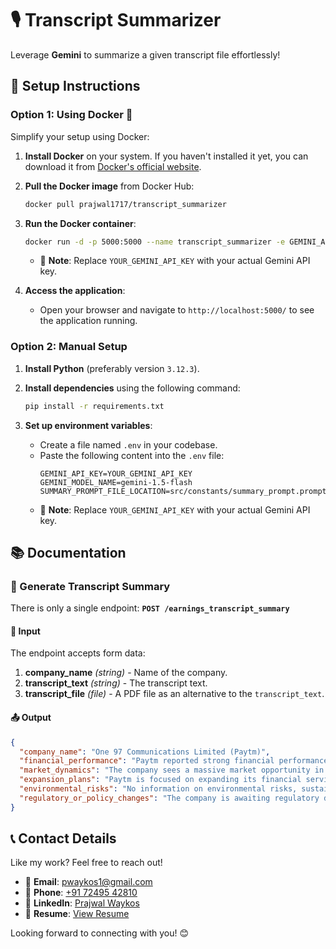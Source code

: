 # 🎙️ Transcript Summarizer

Leverage **Gemini** to summarize a given transcript file effortlessly!

## 🚀 Setup Instructions

### Option 1: Using Docker 🐳

Simplify your setup using Docker:

1. **Install Docker** on your system. If you haven't installed it yet, you can download it from [Docker's official website](https://www.docker.com/get-started).

2. **Pull the Docker image** from Docker Hub:
    ```bash
    docker pull prajwal1717/transcript_summarizer
    ```

3. **Run the Docker container**:
    ```bash
    docker run -d -p 5000:5000 --name transcript_summarizer -e GEMINI_API_KEY=YOUR_GEMINI_API_KEY prajwal1717/transcript_summarizer
    ```
    - 🔔 **Note**: Replace `YOUR_GEMINI_API_KEY` with your actual Gemini API key.

4. **Access the application**:
    - Open your browser and navigate to `http://localhost:5000/` to see the application running.

### Option 2: Manual Setup

1. **Install Python** (preferably version `3.12.3`).

2. **Install dependencies** using the following command:
    ```bash
    pip install -r requirements.txt
    ```

3. **Set up environment variables**:
    - Create a file named `.env` in your codebase.
    - Paste the following content into the `.env` file:
        ```env
        GEMINI_API_KEY=YOUR_GEMINI_API_KEY
        GEMINI_MODEL_NAME=gemini-1.5-flash
        SUMMARY_PROMPT_FILE_LOCATION=src/constants/summary_prompt.prompt
        ```
    - 🔔 **Note**: Replace `YOUR_GEMINI_API_KEY` with your actual Gemini API key.

## 📚 Documentation

### 🎯 Generate Transcript Summary

There is only a single endpoint: **`POST /earnings_transcript_summary`**

#### 📝 Input

The endpoint accepts form data:

1. **company_name** *(string)* - Name of the company.
2. **transcript_text** *(string)* - The transcript text.
3. **transcript_file** *(file)* - A PDF file as an alternative to the `transcript_text`.

#### 📤 Output

```json
{
  "company_name": "One 97 Communications Limited (Paytm)",
  "financial_performance": "Paytm reported strong financial performance in Q2FY25, with improved monetization of merchants and control over payment gateway costs leading to a higher net payment margin. The company also saw a material reduction in its cost base, exceeding its previous guidance for reductions in employee cost. Contribution margins have returned to near 55% without UPI incentives, which the company expects to be the new norm. The company's DLG model is also contributing to increased capital for credit disbursement to merchants, leading to higher margin business growth.",
  "market_dynamics": "The company sees a massive market opportunity in the personal loan distribution business and is focused on adding new lending partners to scale this segment. The company is also seeing strong demand in merchant lending, with a significant amount of capital being unlocked through DLG arrangements. The company notes that there is a cautious phase in the overall market cycle due to regulatory and market conditions.",
  "expansion_plans": "Paytm is focused on expanding its financial services business through new lending partners in personal loans and by unlocking more capital for merchant loans. The company is also exploring new secured loan products such as home loans and mortgages, but these are expected to have a more meaningful contribution in the future. The company is also exploring new advertising channels, including its Soundbox, but these are considered experimental and not expected to be a meaningful contributor to revenue in the near term.",
  "environmental_risks": "No information on environmental risks, sustainability, or ESG concerns was found in the transcript.",
  "regulatory_or_policy_changes": "The company is awaiting regulatory direction on the status of Paytm Payments Bank, which is currently under regulatory supervision. The company also notes that regulatory changes have impacted the UPI market, allowing Paytm to become a player in the UPI space. The company is waiting for approval from NPCI to onboard new customers under UPI."
}
```

## 📞 Contact Details

Like my work? Feel free to reach out!

- 📧 **Email**: [pwaykos1@gmail.com](mailto:pwaykos1@gmail.com)
- 📱 **Phone**: [+91 72495 42810](tel:+917249542810)
- 💼 **LinkedIn**: [Prajwal Waykos](https://www.linkedin.com/in/prajwal-waykos/)
- 📄 **Resume**: [View Resume](https://drive.google.com/file/d/1nk9R5xCP9nEcDYTDnNuLBVK4b81gKFPP/view?usp=drive_link)

Looking forward to connecting with you! 😊
